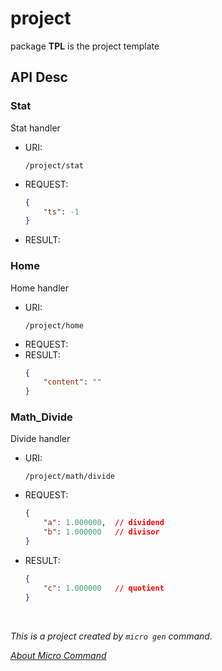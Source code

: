 # project

package __TPL__ is the project template

## API Desc

### Stat

Stat handler

- URI:
	```
	/project/stat
	```
- REQUEST:
	```json
	{
		"ts": -1	
	}
	```
- RESULT:


### Home

Home handler

- URI:
	```
	/project/home
	```
- REQUEST:
- RESULT:
	```json
	{
		"content": ""	
	}
	```


### Math_Divide

Divide handler

- URI:
	```
	/project/math/divide
	```
- REQUEST:
	```json
	{
		"a": 1.000000,	// dividend
		"b": 1.000000	// divisor
	}
	```
- RESULT:
	```json
	{
		"c": 1.000000	// quotient
	}
	```




<br>

*This is a project created by `micro gen` command.*

*[About Micro Command](https://github.com/xiaoenai/tp-micro/tree/master/cmd/micro)*
